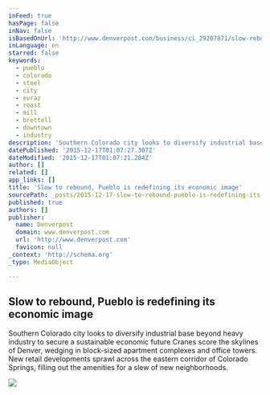 ```yaml
---
inFeed: true
hasPage: false
inNav: false
isBasedOnUrl: 'http://www.denverpost.com/business/ci_29207871/slow-rebound-pueblo-is-redefining-its-economic-image'
inLanguage: en
starred: false
keywords:
  - pueblo
  - colorado
  - steel
  - city
  - evraz
  - roast
  - mill
  - brettell
  - downtown
  - industry
description: 'Southern Colorado city looks to diversify industrial base beyond heavy industry to secure a sustainable economic future Cranes score the skylines of Denver, wedging in block-sized apartment complexes and office towers. New retail developments sprawl across the eastern corridor of Colorado Springs, filling out the amenities for a slew of new neighborhoods.'
datePublished: '2015-12-17T01:07:27.307Z'
dateModified: '2015-12-17T01:07:21.204Z'
author: []
related: []
app_links: []
title: 'Slow to rebound, Pueblo is redefining its economic image'
sourcePath: _posts/2015-12-17-slow-to-rebound-pueblo-is-redefining-its-economic-image.md
published: true
authors: []
publisher:
  name: Denverpost
  domain: www.denverpost.com
  url: 'http://www.denverpost.com'
  favicon: null
_context: 'http://schema.org'
_type: MediaObject

---
```

<article style=""><h1>Slow to rebound, Pueblo is redefining its economic image</h1><p>Southern Colorado city looks to diversify industrial base beyond heavy industry to secure a sustainable economic future Cranes score the skylines of Denver, wedging in block-sized apartment complexes and office towers. New retail developments sprawl across the eastern corridor of Colorado Springs, filling out the amenities for a slew of new neighborhoods.</p><img src="https://s3-us-west-2.amazonaws.com/the-grid-img/p/25d3a414429b259c8147e5b80973eb7fe3f4ed3a.jpg" /></article>